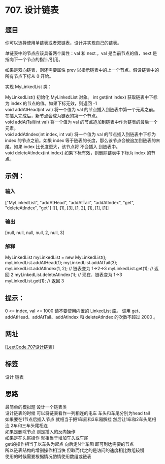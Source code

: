 # 707. 设计链表
## 题目
你可以选择使用单链表或者双链表，设计并实现自己的链表。

单链表中的节点应该具备两个属性：val 和 next 。val 是当前节点的值，next 是指向下一个节点的指针/引用。

如果是双向链表，则还需要属性 prev 以指示链表中的上一个节点。假设链表中的所有节点下标从 0 开始。

实现 MyLinkedList 类：

MyLinkedList() 初始化 MyLinkedList 对象。
int get(int index) 获取链表中下标为 index 的节点的值。如果下标无效，则返回 -1   
void addAtHead(int val) 将一个值为 val 的节点插入到链表中第一个元素之前。在插入完成后，新节点会成为链表的第一个节点。  
void addAtTail(int val) 将一个值为 val 的节点追加到链表中作为链表的最后一个元素。  
void addAtIndex(int index, int val) 将一个值为 val 的节点插入到链表中下标为 index 的节点之前。如果 index 等于链表的长度，那么该节点会被追加到链表的末尾。如果 index 比长度更大，该节点将 不会插入 到链表中。  
void deleteAtIndex(int index) 如果下标有效，则删除链表中下标为 index 的节点。
## 示例：

### 输入
["MyLinkedList", "addAtHead", "addAtTail", "addAtIndex", "get", "deleteAtIndex", "get"]
[[], [1], [3], [1, 2], [1], [1], [1]]
### 输出
[null, null, null, null, 2, null, 3]

### 解释
MyLinkedList myLinkedList = new MyLinkedList();
myLinkedList.addAtHead(1);
myLinkedList.addAtTail(3);
myLinkedList.addAtIndex(1, 2);    // 链表变为 1->2->3
myLinkedList.get(1);              // 返回 2
myLinkedList.deleteAtIndex(1);    // 现在，链表变为 1->3
myLinkedList.get(1);              // 返回 3
 

## 提示：

0 <= index, val <= 1000
请不要使用内置的 LinkedList 库。
调用 get、addAtHead、addAtTail、addAtIndex 和 deleteAtIndex 的次数不超过 2000 。

## 网址
[[LeetCode.707设计链表]](https://leetcode.cn/problems/design-linked-list/description/)

## 标签
设计 链表

## 思路
最简单的模拟题 设计一个链表类  
设计链表的时候 可以将链表看作一列相连的电车 车头和车尾分别为head tail  
如果要在1节点后插入节点 就相当于把1车厢和3车厢解挂 然后让1车和2车头尾相连 2车和三车头尾相连  
如果是删除节点 则是插入的反向操作  
如果是在头尾操作 就相当于增加车头或车尾  
get的操作相当于以车头为起点 向后走N个车厢 即可到达需要的节点  
所以链表结构的增删操作相当快 但取而代之的是访问的速度相比数组较慢  
使用的时候需要根据情况酌情使用数组或链表  